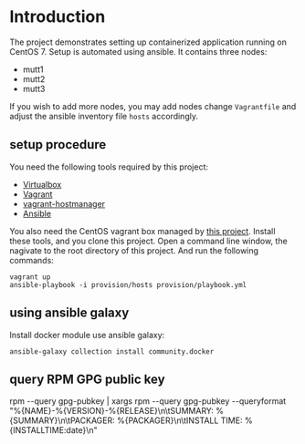 # Introduction

The project demonstrates setting up containerized application running on CentOS 7.
Setup is automated using ansible. It contains three nodes:

- mutt1
- mutt2
- mutt3

If you wish to add more nodes, you may add nodes change `Vagrantfile` and
adjust the ansible inventory file `hosts` accordingly.

## setup procedure

You need the following tools required by this project:

- [Virtualbox][1]
- [Vagrant][2]
- [vagrant-hostmanager][3]
- [Ansible][4]

You also need the CentOS vagrant box managed by [this project][5].
Install these tools, and you clone this project.
Open a command line window, the nagivate to the root directory of this project.
And run the following commands:

    vagrant up
    ansible-playbook -i provision/hosts provision/playbook.yml


## using ansible galaxy

Install docker module use ansible galaxy:

    ansible-galaxy collection install community.docker

## query RPM GPG public key

rpm --query gpg-pubkey | xargs rpm --query gpg-pubkey --queryformat "%{NAME}-%{VERSION}-%{RELEASE}\n\tSUMMARY: %{SUMMARY}\n\tPACKAGER: %{PACKAGER}\n\tINSTALL TIME: %{INSTALLTIME:date}\n"

[1]: https://www.virtualbox.org/
[2]: https://www.vagrantup.com/
[3]: https://github.com/devopsgroup-io/vagrant-hostmanager
[4]: https://www.ansible.com/
[5]: https://github.com/schnell18/vmbot/tree/master/centos
